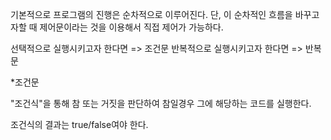기본적으로 프로그램의 진행은 순차적으로 이루어진다.
단, 이 순차적인 흐름을 바꾸고자할 때 제어문이라는 것을 이용해서 직접 제어가 가능하다.

선택적으로 실행시키고자 한다면 => 조건문 
반복적으로 실행시키고자 한다면 => 반복문

*조건문

"조건식"을 통해 참 또는 거짓을 판단하여 참일경우 그에 해당하는 코드를 실행한다.

조건식의 결과는 true/false여야 한다.
